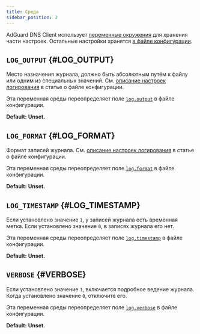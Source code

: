 ```yaml
---
title: Среда
sidebar_position: 3
---
```


<!-- markdownlint-configure-file {"ul-indent":{"indent":4,"start_indent":2,"start_indented":true}} -->

AdGuard DNS Client использует [переменные окружения][wiki-env] для хранения части настроек. Остальные настройки хранятся [в файле конфигурации][conf].

[conf]: configuration.md
[wiki-env]: https://ru.wikipedia.org/wiki/Переменная_среды

## `LOG_OUTPUT` {#LOG_OUTPUT}

Место назначения журнала, должно быть абсолютным путём к файлу или одним из специальных значений. См. [описание настроек логирования][conf-log] в статье о файле конфигурации.

Эта переменная среды переопределяет поле [`log.output`][conf-log] в файле конфигурации.

**Default:** **Unset.**

[conf-log]: configuration.md#log

## `LOG_FORMAT` {#LOG_FORMAT}

Формат записей журнала. См. [описание настроек логирования][conf-log] в статье о файле конфигурации.

Эта переменная среды переопределяет поле [`log.format`][conf-log] в файле конфигурации.

**Default:** **Unset.**

## `LOG_TIMESTAMP` {#LOG_TIMESTAMP}

Если установлено значение `1`, у записей журнала есть временная метка. Если установлено значение `0`, в записях журнала его нет.

Эта переменная среды переопределяет поле [`log.timestamp`][conf-log] в файле конфигурации.

**Default:** **Unset.**

## `VERBOSE` {#VERBOSE}

Если установлено значение `1`, включается подробное ведение журнала. Когда установлено значение `0`, отключите его.

Эта переменная среды переопределяет поле [`log.verbose`][conf-log] в файле конфигурации.

**Default:** **Unset.**
